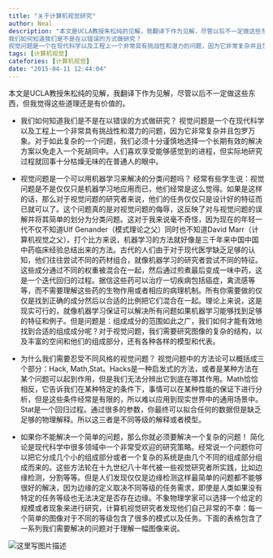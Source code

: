 ```yaml
---
title: "关于计算机视觉研究"
author: Neal
description: "本文是UCLA教授朱松纯的见解，我翻译下作为见解，尽管以后不一定做这些东西，但我觉得这些道理还是有价值的。
我们如何知道我们是不是在以错误的方式做研究？ 
视觉问题是一个在现代科学以及工程上一个非常具有挑战性和潜力的问题，因为它非常复杂并且包罗万象。对于如此复杂的一个问题，我们必须十分谨慎地选择一个长期有效的解决方案以免走入一个死胡同中。人们喜欢享受能够感觉到的进程，但实际地研究过程就回事十分枯燥无"
tags: [计算机视觉]
catefories: [计算机视觉]
date: "2015-04-11 12:44:04"
---
```

本文是UCLA教授朱松纯的见解，我翻译下作为见解，尽管以后不一定做这些东西，但我觉得这些道理还是有价值的。

 - 我们如何知道我们是不是在以错误的方式做研究？
 视觉问题是一个在现代科学以及工程上一个非常具有挑战性和潜力的问题，因为它非常复杂并且包罗万象。对于如此复杂的一个问题，我们必须十分谨慎地选择一个长期有效的解决方案以免走入一个死胡同中。人们喜欢享受能够感觉到的进程，但实际地研究过程就回事十分枯燥无味的在普通人的眼中。
 
 
 - 视觉问题是一个可以用机器学习来解决的分类问题吗？
 经常有些学生说：视觉问题是不是仅仅只是机器学习地应用而已，他们经常是这么觉得。如果是这样的话，那么对于视觉问题的研究者来说，他们的任务仅仅只是设计好的特征而已就可以了。这个问题真的是对视觉问题的侮辱，这反映了对与视觉问题的误解并将其简单的划分为分类问题。这对于我来说毫不奇怪，因为现在的年轻一代不仅不知道Ulf Genander（模式理论之父）同时也不知道David Marr（计算机视觉之父）。打个比方来说，机器学习的方法就好像是三千年来中国中国中药临床经验总结出来的方法。古代的人们由于对于现代医学缺乏足够的认知，他们往往尝试不同的药材组合，就像机器学习的研究者尝试不同的特征。这些成分通过不同的权重被混合在一起，然后通过煎煮最后变成一味中药，这是一个迭代回归的过程。据信这些药可以治疗一切疾病包括癌症，禽流感等等，而不需要理解这些药的生物作用或者相应的病理机制。所有你需要做的仅仅是找到正确的成分然后以合适的比例把它们混合在一起。理论上来说，这是现实可行的，就像机器学习保证可以解决所有问题如果机器学习能够找到足够的特征和例子。但是问题是：组成成分的范围如此之广，我们如何才能有效地找到合适的组成成分呢？对于视觉问题，我们需要研究图像的复杂的结构，以及丰富的空间和他们的组成部分，还有各种各样的模型和代表。
 
 - 为什么我们需要忍受不同风格的视觉问题？
 视觉问题中的方法论可以概括成三个部分：Hack, Math,Stat。Hacks是一种启发式的方法，或者是某种方法在某个问题可以起到作用，但是我们无法分辨出它到底在哪其作用。Math恰恰相反，它告诉我们在某种特定的条件下，事情可以在某种性能的保证下进行分析，但是这些条件经常是有限的，所以难以应用到现实世界中的通用场景中。Stat是一个回归过程。通过很多的参数，你最终可以拟合任何的数据但是缺乏足够的物理解释。所以这三者是不同等级的解释或者模型。
 - 如果你不能解决一个简单的问题，那么你就必须要解决一个复杂的问题！
 简化论是现代科学中很多领域中一个非常受欢迎的研究策略。经常说一个问题你可以把它分成几个小的组成部分或者一个复杂的系统是由几个不同的组成部分组成而来的。这些方法轮在十九世纪八十年代被一些视觉研究者所实践，比如边缘检测，分割等等。但是人们发现仅仅是边缘检测这样最简单的问题都不能够很好的解决，因为边缘的定义取决不同等级的任务需求，即使是人类如果没有特定的任务等级也无法决定是否存在边缘。不象物理学家可以选择一个给定的规模或者现象来进行研究，计算机视觉研究者发现他们自己非常的不幸：每一个简单的图像对于不同的等级包含了很多的模式以及任务。下面的表格包含了一系列我们需要解决的问题对于理解一幅图像来说。

![这里写图片描述](http://img.blog.csdn.net/20150412122047058)